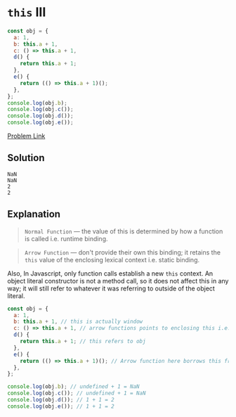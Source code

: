 # `this` III

```js
const obj = {
  a: 1,
  b: this.a + 1,
  c: () => this.a + 1,
  d() {
    return this.a + 1;
  },
  e() {
    return (() => this.a + 1)();
  },
};
console.log(obj.b);
console.log(obj.c());
console.log(obj.d());
console.log(obj.e());
```

[Problem Link](https://bigfrontend.dev/quiz/this-III)

## Solution

```
NaN
NaN
2
2
```

## Explanation

> `Normal Function` — the value of this is determined by how a function is called i.e. runtime binding.

> `Arrow Function` — don't provide their own this binding; it retains the `this` value of the enclosing lexical context i.e. static binding.

Also, In Javascript, only function calls establish a new `this` context. An object literal constructor is not a method call, so it does not affect this in any way; it will still refer to whatever it was referring to outside of the object literal.

```js
const obj = {
  a: 1,
  b: this.a + 1, // this is actually window
  c: () => this.a + 1, // arrow functions points to enclosing this i.e. window
  d() {
    return this.a + 1; // this refers to obj
  },
  e() {
    return (() => this.a + 1)(); // Arrow function here borrows this from outside function i.e. obj
  },
};

console.log(obj.b); // undefined + 1 = NaN
console.log(obj.c()); // undefined + 1 = NaN
console.log(obj.d()); // 1 + 1 = 2
console.log(obj.e()); // 1 + 1 = 2
```
